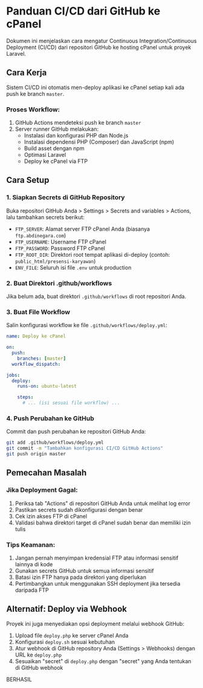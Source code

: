 # Panduan CI/CD dari GitHub ke cPanel

Dokumen ini menjelaskan cara mengatur Continuous Integration/Continuous Deployment (CI/CD) dari repositori GitHub ke hosting cPanel untuk proyek Laravel.

## Cara Kerja

Sistem CI/CD ini otomatis men-deploy aplikasi ke cPanel setiap kali ada push ke branch `master`.

### Proses Workflow:

1. GitHub Actions mendeteksi push ke branch `master`
2. Server runner GitHub melakukan:
   - Instalasi dan konfigurasi PHP dan Node.js
   - Instalasi dependensi PHP (Composer) dan JavaScript (npm)
   - Build asset dengan npm
   - Optimasi Laravel
   - Deploy ke cPanel via FTP

## Cara Setup

### 1. Siapkan Secrets di GitHub Repository

Buka repositori GitHub Anda > Settings > Secrets and variables > Actions, lalu tambahkan secrets berikut:

- `FTP_SERVER`: Alamat server FTP cPanel Anda (biasanya `ftp.abdinegara.com`)
- `FTP_USERNAME`: Username FTP cPanel
- `FTP_PASSWORD`: Password FTP cPanel
- `FTP_ROOT_DIR`: Direktori root tempat aplikasi di-deploy (contoh: `public_html/presensi-karyawan`)
- `ENV_FILE`: Seluruh isi file `.env` untuk production

### 2. Buat Direktori .github/workflows

Jika belum ada, buat direktori `.github/workflows` di root repositori Anda.

### 3. Buat File Workflow

Salin konfigurasi workflow ke file `.github/workflows/deploy.yml`:

```yaml
name: Deploy ke cPanel

on:
  push:
    branches: [master]
  workflow_dispatch:

jobs:
  deploy:
    runs-on: ubuntu-latest

    steps:
      # ... (isi sesuai file workflow) ...
```

### 4. Push Perubahan ke GitHub

Commit dan push perubahan ke repositori GitHub Anda:

```bash
git add .github/workflows/deploy.yml
git commit -m "Tambahkan konfigurasi CI/CD GitHub Actions"
git push origin master
```

## Pemecahan Masalah

### Jika Deployment Gagal:

1. Periksa tab "Actions" di repositori GitHub Anda untuk melihat log error
2. Pastikan secrets sudah dikonfigurasi dengan benar
3. Cek izin akses FTP di cPanel
4. Validasi bahwa direktori target di cPanel sudah benar dan memiliki izin tulis

### Tips Keamanan:

1. Jangan pernah menyimpan kredensial FTP atau informasi sensitif lainnya di kode
2. Gunakan secrets GitHub untuk semua informasi sensitif
3. Batasi izin FTP hanya pada direktori yang diperlukan
4. Pertimbangkan untuk menggunakan SSH deployment jika tersedia daripada FTP

## Alternatif: Deploy via Webhook

Proyek ini juga menyediakan opsi deployment melalui webhook GitHub:

1. Upload file `deploy.php` ke server cPanel Anda
2. Konfigurasi `deploy.sh` sesuai kebutuhan
3. Atur webhook di GitHub repository Anda (Settings > Webhooks) dengan URL ke `deploy.php`
4. Sesuaikan "secret" di `deploy.php` dengan "secret" yang Anda tentukan di GitHub webhook 

BERHASIL
